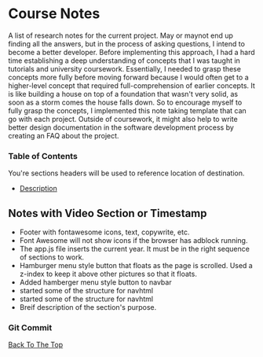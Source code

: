 # Course Notes

A list of research notes for the current project. May or maynot end up finding all the answers, but in the process of asking questions, I intend to become a better developer. Before implementing this approach, I had a hard time establishing a deep understanding of concepts that I was taught in tutorials and university coursework. Essentially, I needed to grasp these concepts more fully before moving forward because I would often get to a higher-level concept that required full-comprehension of earlier concepts. It is like building a house on top of a foundation that wasn't very solid, as soon as a storm comes the house falls down. So to encourage myself to fully grasp the concepts, I implemented this note taking template that can go with each project. Outside of coursework, it might also help to write better design documentation in the software development process by creating an FAQ about the project. 

### Table of Contents
You're sections headers will be used to reference location of destination.

- [Description](#description)

## Notes with Video Section or Timestamp

- Footer with fontawesome icons, text, copywrite, etc.
- Font Awesome will not show icons if the browser has adblock running. 
- The app.js file inserts the current year. It must be in the right sequence of sections to work. 
- Hamburger menu style button that floats as the page is scrolled. Used a z-index to keep it above other pictures so that it floats.
- Added hamberger menu style button to navbar
- started some of the structure for navhtml
- started some of the structure for navhtml
- Breif description of the section's purpose. 


### Git Commit


[Back To The Top](#course-notes)
